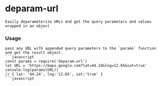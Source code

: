 # deparam-url
    Easily deparameterize URLs and get the query parameters and values wrapped in an object
### Usage
    pass any URL with appended query parameters to the `params` function and get the result object.
    ```javascript
    const params = require('deparam-url')
    let URL = 'https://maps.googla.com?lat=44.24&lng=12.65&sat=true'
    console.log(params(URL))
    // { lat: '44.24', lng:'12.65', sat:'true' }
    ```javascript